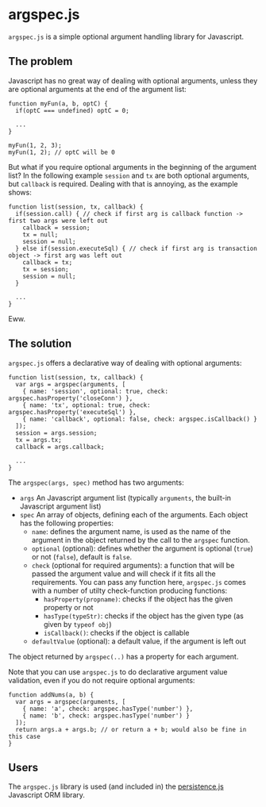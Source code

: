 argspec.js
==========

`argspec.js` is a simple optional argument handling library for
Javascript.

The problem
-----------

Javascript has no great way of dealing with optional arguments, unless
they are optional arguments at the end of the argument list:

    function myFun(a, b, optC) {
      if(optC === undefined) optC = 0;

      ...
    }

    myFun(1, 2, 3);
    myFun(1, 2); // optC will be 0

But what if you require optional arguments in the beginning of the
argument list? In the following example `session` and `tx` are both
optional arguments, but `callback` is required. Dealing with that is
annoying, as the example shows:

    function list(session, tx, callback) {
      if(session.call) { // check if first arg is callback function -> first two args were left out
        callback = session;
        tx = null;
        session = null;
      } else if(session.executeSql) { // check if first arg is transaction object -> first arg was left out
        callback = tx; 
        tx = session;
        session = null;
      }

      ...
    }

Eww.

The solution
------------

`argspec.js` offers a declarative way of dealing with optional arguments:

    function list(session, tx, callback) {
      var args = argspec(arguments, [
        { name: 'session', optional: true, check: argspec.hasProperty('closeConn') },
        { name: 'tx', optional: true, check: argspec.hasProperty('executeSql') },
        { name: 'callback', optional: false, check: argspec.isCallback() }
      ]);
      session = args.session;
      tx = args.tx;
      callback = args.callback;

      ...
    }

The `argspec(args, spec)` method has two arguments:

* `args`
  An Javascript argument list (typically `arguments`, the built-in Javascript argument list)
* `spec`
  An array of objects, defining each of the arguments. Each object has the following properties:
  * `name`: defines the argument name, is used as the name of the
    argument in the object returned by the call to the `argspec` function.
  * `optional` (optional): defines whether the argument is optional (`true`) or not (`false`), default is `false`.
  * `check` (optional for required arguments): a function that will be passed the argument value and will check if it fits all the requirements. You can pass any function here, `argspec.js` comes with a number of utilty check-function producing functions:
      * `hasProperty(propname)`: checks if the object has the given property or not
      * `hasType(typeStr)`: checks if the object has the given type (as given by `typeof obj`)
      * `isCallback()`: checks if the object is callable
  * `defaultValue` (optional): a default value, if the argument is left out

The object returned by `argspec(..)` has a property for each argument.

Note that you can use `argspec.js` to do declarative argument value validation, even if you do not require optional arguments:

    function addNums(a, b) {
      var args = argspec(arguments, [
        { name: 'a', check: argspec.hasType('number') },
        { name: 'b', check: argspec.hasType('number') }
      ]);
      return args.a + args.b; // or return a + b; would also be fine in this case
    }

Users
-----

The `argspec.js` library is used (and included in) the
[persistence.js](http://github.com/zefhemel/persistencejs) Javascript
ORM library.
